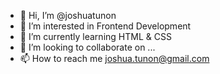 - 👋 Hi, I’m @joshuatunon
- 👀 I’m interested in Frontend Development
- 🌱 I’m currently learning HTML & CSS
- 💞️ I’m looking to collaborate on ...
- 📫 How to reach me joshua.tunon@gmail.com

<!---
joshuatunon/joshuatunon is a ✨ special ✨ repository because its `README.md` (this file) appears on your GitHub profile.
You can click the Preview link to take a look at your changes.
--->
